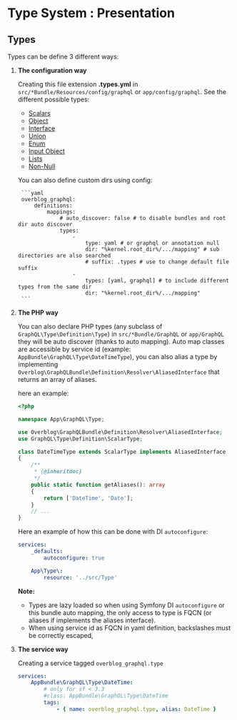 Type System : Presentation
==========================

Types
-----

Types can be define 3 different ways:

1. **The configuration way**

    Creating this file extension **.types.yml**
    in `src/*Bundle/Resources/config/graphql` or `app/config/graphql`.
    See the different possible types:
    * [Scalars](scalars.md)
    * [Object](object.md)
    * [Interface](interface.md)
    * [Union](union.md)
    * [Enum](enum.md)
    * [Input Object](input-object.md)
    * [Lists](lists.md)
    * [Non-Null](non-null.md)

    You can also define custom dirs using config:

        ```yaml
        overblog_graphql:
            definitions:
                mappings:
                    # auto_discover: false # to disable bundles and root dir auto discover
                    types:
                        -
                            type: yaml # or graphql or annotation null
                            dir: "%kernel.root_dir%/.../mapping" # sub directories are also searched
                            # suffix: .types # use to change default file suffix
                        -
                            types: [yaml, graphql] # to include different types from the same dir
                            dir: "%kernel.root_dir%/.../mapping"
        ```

2. **The PHP way**

    You can also declare PHP types (any subclass of `GraphQL\Type\Definition\Type`)
    in `src/*Bundle/GraphQL` or `app/GraphQL`
    they will be auto discover (thanks to auto mapping). Auto map classes are accessible by service id
    (example: `AppBundle\GraphQL\Type\DateTimeType`), you can also alias a type by
    implementing `Overblog\GraphQLBundle\Definition\Resolver\AliasedInterface`
    that returns an array of aliases.

    here an example:

    ```php
    <?php

    namespace App\GraphQL\Type;

    use Overblog\GraphQLBundle\Definition\Resolver\AliasedInterface;
    use GraphQL\Type\Definition\ScalarType;

    class DateTimeType extends ScalarType implements AliasedInterface
    {
        /**
         * {@inheritdoc}
         */
        public static function getAliases(): array
        {
            return ['DateTime', 'Date'];
        }
        // ...
    }
    ```

    Here an example of how this can be done with DI `autoconfigure`:

    ```yaml
    services:
        _defaults:
            autoconfigure: true

        App\Type\:
            resource: '../src/Type'
    ```

    **Note:**
    * Types are lazy loaded so when using Symfony DI `autoconfigure` or this bundle auto mapping, the
    only access to type is FQCN (or aliases if implements the aliases interface).
    * When using service id as FQCN in yaml definition, backslashes must be correctly escaped,

3. **The service way**

    Creating a service tagged `overblog_graphql.type`
    ```yaml
    services:
        AppBundle\GraphQL\Type\DateTime:
            # only for sf < 3.3
            #class: AppBundle\GraphQL\Type\DateTime
            tags:
                - { name: overblog_graphql.type, alias: DateTime }
    ```
